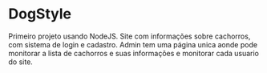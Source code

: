# DogStyle
Primeiro projeto usando NodeJS. 
Site com informações sobre cachorros, com sistema de login e cadastro.
Admin tem uma página unica aonde pode monitorar a lista de cachorros e suas informações e monitorar cada usuario do site.